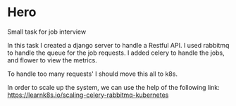 # Hero
Small task for job interview

In this task I created a django server to handle a Restful API.
I used rabbitmq to handle the queue for the job requests.
I added celery to handle the jobs, and flower to view the metrics.

To handle too many requests' I should move this all to k8s.

In order to scale up the system, we can use the help of the following link:
https://learnk8s.io/scaling-celery-rabbitmq-kubernetes
